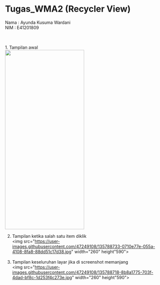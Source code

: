 # Tugas_WMA2 (Recycler View)
Nama : Ayunda Kusuma Wardani <br/>
NIM  : E41201809<br/>

<br/>
<br/>
1. Tampilan awal <br/>
<img src="https://user-images.githubusercontent.com/47249108/135788699-b9685516-41c8-46c1-91fc-8cc487c5a88f.jpg" width="260" height="590"><br/>

2. Tampilan ketika salah satu item diklik <br/>
<img src="https://user-images.githubusercontent.com/47249108/135788733-0710e77e-055a-4108-8fa8-88dd51c17d38.jpg" width="260" height"590"><br/><br/>
3. Tampilan keseluruhan layar jika di screenshot memanjang <br/>
<img src="https://user-images.githubusercontent.com/47249108/135788718-8b8a1775-703f-4dad-bf8c-1d253f4c273e.jpg" width="260" height"590">

